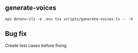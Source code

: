 ## generate-voices

`npx dotenv-cli -e .env tsx scripts/generate-voices.ts -- -h`

## Bug fix

Create test cases before fixing

